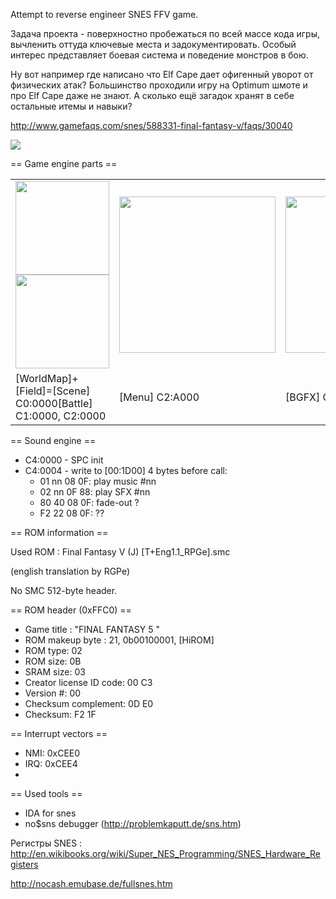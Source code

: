Attempt to reverse engineer SNES FFV game.

Задача проекта - поверхностно пробежаться по всей массе кода игры, вычленить оттуда ключевые места и задокументировать. Особый интерес представляет боевая система и поведение монстров в бою.

Ну вот например где написано что Elf Cape дает офигенный уворот от физических атак? Большинство проходили игру на Optimum шмоте и про Elf Cape даже не знают. А сколько ещё загадок хранят в себе остальные итемы и навыки?

http://www.gamefaqs.com/snes/588331-final-fantasy-v/faqs/30040

<img src="http://psxdev.ru/images/wys/ffv_title_screen.jpg">

== Game engine parts ==

<table>
<tr><td><img src="http://psxdev.ru/images/wys/ffv_world.jpg" width=150px>
  <img src="http://psxdev.ru/images/wys/ffv_field.jpg" width=150px></td>
  <td><img src="http://psxdev.ru/images/wys/ffv_battle.jpg" width=250px></td>
  <td><img src="http://psxdev.ru/images/wys/ffv_menu.jpg" width=250px></td>
  <td><img src="http://psxdev.ru/images/wys/ffv_bgfx.jpg" width=250px></td>
 </tr>
 <tr><td>[WorldMap]+[Field]=[Scene] C0:0000</td<
 <td>[Battle] C1:0000, C2:0000</td>
 <td>[Menu] C2:A000</td>
 <td>[BGFX] C3:0000</td>
 </tr>
 </table>

== Sound engine ==

  * C4:0000 - SPC init
  * C4:0004 - write to [00:1D00] 4 bytes before call: 
    * 01 nn 08 0F: play music #nn
    * 02 nn 0F 88: play SFX #nn
    * 80 40 08 0F: fade-out ?
    * F2 22 08 0F: ??

== ROM information ==

Used ROM : Final Fantasy V (J) [T+Eng1.1_RPGe].smc

(english translation by RGPe)

No SMC 512-byte header.

== ROM header (0xFFC0) ==

  * Game title : "FINAL FANTASY 5      "
  * ROM makeup byte : 21, 0b00100001, [HiROM]
  * ROM type: 02
  * ROM size: 0B
  * SRAM size: 03
  * Creator license ID code: 00 C3
  * Version #: 00
  * Checksum complement: 0D E0
  * Checksum: F2 1F

== Interrupt vectors ==

  * NMI: 0xCEE0
  * IRQ: 0xCEE4
  * [RESET]: 0xCEC0

== Used tools ==

  * IDA for snes
  * no$sns debugger (http://problemkaputt.de/sns.htm)

Регистры SNES : http://en.wikibooks.org/wiki/Super_NES_Programming/SNES_Hardware_Registers

http://nocash.emubase.de/fullsnes.htm
